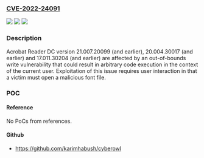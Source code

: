 ### [CVE-2022-24091](https://cve.mitre.org/cgi-bin/cvename.cgi?name=CVE-2022-24091)
![](https://img.shields.io/static/v1?label=Product&message=Acrobat%20Reader&color=blue)
![](https://img.shields.io/static/v1?label=Version&message=%3C%3D%2021.007.20099%20&color=brighgreen)
![](https://img.shields.io/static/v1?label=Vulnerability&message=Out-of-bounds%20Write%20(CWE-787)&color=brighgreen)

### Description

Acrobat Reader DC version 21.007.20099 (and earlier), 20.004.30017 (and earlier) and 17.011.30204 (and earlier) are affected by an out-of-bounds write vulnerability that could result in arbitrary code execution in the context of the current user. Exploitation of this issue requires user interaction in that a victim must open a malicious font file.

### POC

#### Reference
No PoCs from references.

#### Github
- https://github.com/karimhabush/cyberowl

